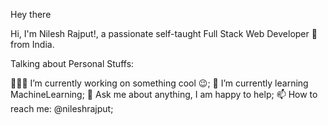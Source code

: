 Hey there 

Hi, I'm Nilesh Rajput!, a passionate self-taught Full Stack Web Developer 🚀 from India.


Talking about Personal Stuffs:

👨🏽‍💻 I’m currently working on something cool 😉;
🌱 I’m currently learning MachineLearning;
💬 Ask me about anything, I am happy to help;
📫 How to reach me: @nileshrajput;
